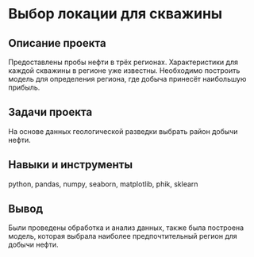 # Выбор локации для скважины
## Описание проекта
Предоставлены пробы нефти в трёх регионах. Характеристики для каждой скважины в регионе уже известны. Необходимо построить модель для определения региона, где добыча принесёт наибольшую прибыль. 

## Задачи проекта
На основе данных геологической разведки выбрать район добычи нефти.

## Навыки и инструменты
python, pandas, numpy, seaborn, matplotlib, phik, sklearn

## Вывод
Были проведены обработка и анализ данных, также была построена модель, которая выбрала наиболее предпочтительный регион для добычи нефти.
